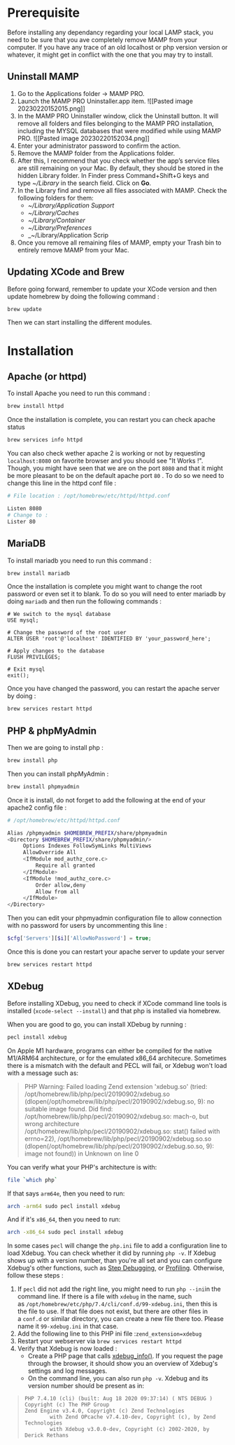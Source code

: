 # Prerequisite

Before installing any dependancy regarding your local LAMP stack, you need to be sure that you ave completely remove MAMP from your computer. If you have any trace of an old localhost or php version version or whatever, it might get in conflict with the one that you may try to install.

## Uninstall MAMP

1.  Go to the Applications folder → MAMP PRO.
2. Launch the MAMP PRO Uninstaller.app item.
   ![[Pasted image 20230220152015.png]]
3. In the MAMP PRO Uninstaller window, click the Uninstall button. It will remove all folders and files belonging to the MAMP PRO installation, including the MYSQL databases that were modified while using MAMP PRO.
   ![[Pasted image 20230220152034.png]]
4. Enter your administrator password to confirm the action.
5. Remove the MAMP folder from the Applications folder.
6. After this, I recommend that you check whether the app’s service files are still remaining on your Mac. By default, they should be stored in the hidden Library folder. In Finder press Command+Shift+G keys and type _~/Library_ in the search field. Click on **Go**.
7. In the Library find and remove all files associated with MAMP. Check the following folders for them:
	-   _~/Library/Application Support_
	-   _~/Library/Caches_
	-   _~/Library/Container_
	-   _~/Library/Preferences_
	-   _~/Library/Application Scrip
8. Once you remove all remaining files of MAMP, empty your Trash bin to entirely remove MAMP from your Mac.

## Updating XCode and Brew

Before going forward, remember to update your XCode version and then update homebrew by doing the following command :

```bash
brew update
```

Then we can start installing the different modules.

# Installation

## Apache (or httpd)

To install Apache you need to run this command :

``` bash
brew install httpd
```

Once the installation is complete, you can restart you can check apache status

``` bash
brew services info httpd
```

You can also check wether apache 2 is working or not by requesting `localhost:8080` on favorite browser and you should see "It Works !". Though, you might have seen that we are on the port `8080` and that it might be more pleasant to be on the default apache port `80` . To do so we need to change this line in the httpd conf file :

```bash
# File location : /opt/homebrew/etc/httpd/httpd.conf

Listen 8080
# Change to :
Lister 80
```

## MariaDB

To install mariadb you need to run this command :

``` bash
brew install mariadb
```

Once the installation is complete you might want to change the root password or even set it to blank. To do so you will need to enter mariadb by doing  `mariadb` and then run the following commands :

``` mysql
# We switch to the mysql database
USE mysql;

# Change the password of the root user
ALTER USER 'root'@'localhost' IDENTIFIED BY 'your_password_here';

# Apply changes to the database
FLUSH PRIVILEGES;

# Exit mysql
exit();
```

Once you have changed the password, you can restart the apache server by doing :

```bash
brew services restart httpd
```

## PHP & phpMyAdmin

Then we are going to install php :

```bash
brew install php
```

Then you can install phpMyAdmin :

```bash
brew install phpmyadmin
```

Once it is install, do not forget to add the following at the end of your apache2 config file :

```bash
# /opt/homebrew/etc/httpd/httpd.conf

Alias /phpmyadmin $HOMEBREW_PREFIX/share/phpmyadmin  
<Directory $HOMEBREW_PREFIX/share/phpmyadmin/>  
     Options Indexes FollowSymLinks MultiViews  
     AllowOverride All  
     <IfModule mod_authz_core.c>  
	     Require all granted  
     </IfModule>  
     <IfModule !mod_authz_core.c>  
	     Order allow,deny  
	     Allow from all
     </IfModule>  
</Directory>
```

Then you can edit your phpmyadmin configuration file to allow connection with no password for users by uncommenting this line :

```php
$cfg['Servers'][$i]['AllowNoPassword'] = true;
```

Once this is done you can restart your apache server to update your server

```bash
brew services restart httpd
```

## XDebug

Before installing XDebug, you need to check if XCode command line tools is installed (`xcode-select --install`) and that php is installed via homebrew.

When you are good to go, you can install XDebug by running :

```bash
pecl install xdebug
```

On Apple M1 hardware, programs can either be compiled for the native M1/ARM64 architecture, or for the emulated x86_64 architecure. Sometimes there is a mismatch with the default and PECL will fail, or Xdebug won't load with a message such as:

> PHP Warning:  Failed loading Zend extension 'xdebug.so' (tried: /opt/homebrew/lib/php/pecl/20190902/xdebug.so (dlopen(/opt/homebrew/lib/php/pecl/20190902/xdebug.so, 9): no suitable image found.  Did find:
>         /opt/homebrew/lib/php/pecl/20190902/xdebug.so: mach-o, but wrong architecture
>         /opt/homebrew/lib/php/pecl/20190902/xdebug.so: stat() failed with errno=22), /opt/homebrew/lib/php/pecl/20190902/xdebug.so.so (dlopen(/opt/homebrew/lib/php/pecl/20190902/xdebug.so.so, 9): image not found)) in Unknown on line 0

You can verify what your PHP's architecture is with:

```bash
file `which php`
```

If that says `arm64e`, then you need to run:

```bash
arch -arm64 sudo pecl install xdebug
```

And if it's `x86_64`, then you need to run:

```bash
arch -x86_64 sudo pecl install xdebug
```

In some cases `pecl` will change the `php.ini` file to add a configuration line to load Xdebug. You can check whether it did by running `php -v`. If Xdebug shows up with a version number, than you're all set and you can configure Xdebug's other functions, such as [Step Debugging](https://xdebug.org/docs/step_debug), or [Profiling](https://xdebug.org/docs/profiler). Otherwise, follow these steps :
1. If `pecl` did not add the right line, you might need to run `php --ini`in the command line. If there is a file with `xdebug` in the name, such as `/opt/homebrew/etc/php/7.4/cli/conf.d/99-xdebug.ini`, then this is the file to use. If that file does not exist, but there are other files in a `conf.d` or similar directory, you can create a new file there too. Please name it `99-xdebug.ini` in that case.
2. Add the following line to this PHP ini file :`zend_extension=xdebug`
3. Restart your webserver via `brew services restart httpd`
4. Verify that Xdebug is now loaded :
	- Create a PHP page that calls [xdebug_info()](https://xdebug.org/docs/all_functions#xdebug_info). If you request the page through the browser, it should show you an overview of Xdebug's settings and log messages.
	- On the command line, you can also run `php -v`. Xdebug and its version number should be present as in:
> 	  PHP 7.4.10 (cli) (built: Aug 18 2020 09:37:14) ( NTS DEBUG )
> 	  Copyright (c) The PHP Group
> 	  Zend Engine v3.4.0, Copyright (c) Zend Technologies
> 			  with Zend OPcache v7.4.10-dev, Copyright (c), by Zend Technologies
> 			  with Xdebug v3.0.0-dev, Copyright (c) 2002-2020, by Derick Rethans 